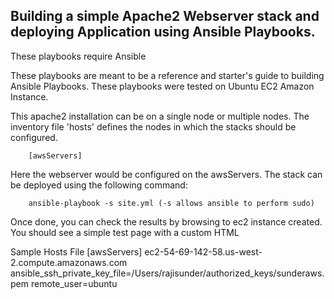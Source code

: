 Building a simple Apache2 Webserver stack and deploying Application using Ansible Playbooks.
-------------------------------------------

These playbooks require Ansible

These playbooks are meant to be a reference and starter's guide to building
Ansible Playbooks. These playbooks were tested on Ubuntu EC2 Amazon Instance.

This apache2 installation can be on a single node or multiple nodes. The inventory file
'hosts' defines the nodes in which the stacks should be configured.

        [awsServers]

Here the webserver would be configured on the awsServers. The stack can be deployed using the following
command:

        ansible-playbook -s site.yml (-s allows ansible to perform sudo)

Once done, you can check the results by browsing to ec2 instance created.
You should see a simple test page with a custom HTML

Sample Hosts File
[awsServers]
ec2-54-69-142-58.us-west-2.compute.amazonaws.com ansible_ssh_private_key_file=/Users/rajisunder/authorized_keys/sunderaws.pem remote_user=ubuntu
